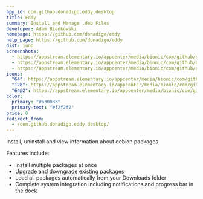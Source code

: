 ```yaml
---
app_id: com.github.donadigo.eddy.desktop
title: Eddy
summary: Install and Manage .deb Files
developer: Adam Bieńkowski
homepage: https://github.com/donadigo/eddy
help_page: https://github.com/donadigo/eddy
dist: juno
screenshots:
  - https://appstream.elementary.io/appcenter/media/bionic/com/github/donadigo.eddy.desktop/47D8CCEC3A12EE01C36BAEA356A342CE/screenshots/image-1_orig.png
  - https://appstream.elementary.io/appcenter/media/bionic/com/github/donadigo.eddy.desktop/47D8CCEC3A12EE01C36BAEA356A342CE/screenshots/image-2_orig.png
  - https://appstream.elementary.io/appcenter/media/bionic/com/github/donadigo.eddy.desktop/47D8CCEC3A12EE01C36BAEA356A342CE/screenshots/image-3_orig.png
icons:
  "64": https://appstream.elementary.io/appcenter/media/bionic/com/github/donadigo.eddy.desktop/47D8CCEC3A12EE01C36BAEA356A342CE/icons/64x64/com.github.donadigo.eddy_com.github.donadigo.eddy.png
  "128": https://appstream.elementary.io/appcenter/media/bionic/com/github/donadigo.eddy.desktop/47D8CCEC3A12EE01C36BAEA356A342CE/icons/128x128/com.github.donadigo.eddy_com.github.donadigo.eddy.png
  "64@2": https://appstream.elementary.io/appcenter/media/bionic/com/github/donadigo.eddy.desktop/47D8CCEC3A12EE01C36BAEA356A342CE/icons/64x64@2/com.github.donadigo.eddy_com.github.donadigo.eddy.png
color:
  primary: "#b30033"
  primary-text: "#f2f2f2"
price: 0
redirect_from:
  - /com.github.donadigo.eddy.desktop/
---
```


<p>Install, uninstall and view information about debian packages.</p>
<p>Features include:</p>
<ul>
  <li>Install multiple packages at once</li>
  <li>Upgrade and downgrade existing packages</li>
  <li>Load all packages automatically from your Downloads folder</li>
  <li>Complete system integration including notifications and progress bar in the dock</li>
</ul>